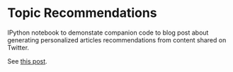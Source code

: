 # Topic Recommendations

IPython notebook to demonstate companion code to blog post about generating personalized articles recommendations from content shared on Twitter.

See [this post]().
